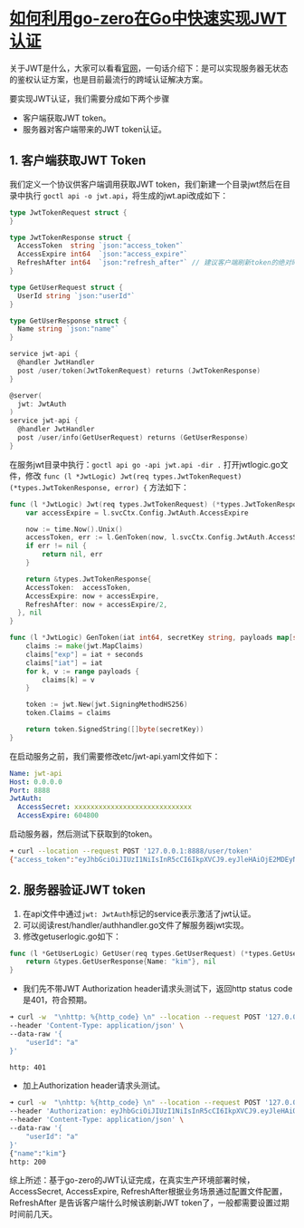 # [如何利用go-zero在Go中快速实现JWT认证](https://segmentfault.com/a/1190000037601379)

关于JWT是什么，大家可以看看[官网](https://link.segmentfault.com/?enc=eRAnpTq%2FoJO%2FZNz3Z6VM%2Bw%3D%3D.SkAtQee7Wbe20qKiKOGjlQ%3D%3D)，一句话介绍下：是可以实现服务器无状态的鉴权认证方案，也是目前最流行的跨域认证解决方案。

要实现JWT认证，我们需要分成如下两个步骤

- 客户端获取JWT token。
- 服务器对客户端带来的JWT token认证。

## 1. 客户端获取JWT Token

我们定义一个协议供客户端调用获取JWT token，我们新建一个目录jwt然后在目录中执行 `goctl api -o jwt.api`，将生成的jwt.api改成如下：

```go
type JwtTokenRequest struct {
}

type JwtTokenResponse struct {
  AccessToken  string `json:"access_token"`
  AccessExpire int64  `json:"access_expire"`
  RefreshAfter int64  `json:"refresh_after"` // 建议客户端刷新token的绝对时间
}

type GetUserRequest struct { 
  UserId string `json:"userId"`
}

type GetUserResponse struct {
  Name string `json:"name"`
}

service jwt-api {
  @handler JwtHandler
  post /user/token(JwtTokenRequest) returns (JwtTokenResponse)
}

@server(
  jwt: JwtAuth
)
service jwt-api {
  @handler JwtHandler
  post /user/info(GetUserRequest) returns (GetUserResponse)
}
```

在服务jwt目录中执行：`goctl api go -api jwt.api -dir .`
打开jwtlogic.go文件，修改 `func (l *JwtLogic) Jwt(req types.JwtTokenRequest) (*types.JwtTokenResponse, error) {` 方法如下：

```go
func (l *JwtLogic) Jwt(req types.JwtTokenRequest) (*types.JwtTokenResponse, error) {
    var accessExpire = l.svcCtx.Config.JwtAuth.AccessExpire

    now := time.Now().Unix()
    accessToken, err := l.GenToken(now, l.svcCtx.Config.JwtAuth.AccessSecret, nil, accessExpire)
    if err != nil {
        return nil, err
    }

    return &types.JwtTokenResponse{
    AccessToken:  accessToken,
    AccessExpire: now + accessExpire,
    RefreshAfter: now + accessExpire/2,
  }, nil
}

func (l *JwtLogic) GenToken(iat int64, secretKey string, payloads map[string]interface{}, seconds int64) (string, error) {
    claims := make(jwt.MapClaims)
    claims["exp"] = iat + seconds
    claims["iat"] = iat
    for k, v := range payloads {
        claims[k] = v
    }

    token := jwt.New(jwt.SigningMethodHS256)
    token.Claims = claims

    return token.SignedString([]byte(secretKey))
}
```

在启动服务之前，我们需要修改etc/jwt-api.yaml文件如下：

```yaml
Name: jwt-api
Host: 0.0.0.0
Port: 8888
JwtAuth:
  AccessSecret: xxxxxxxxxxxxxxxxxxxxxxxxxxxxx
  AccessExpire: 604800
```

启动服务器，然后测试下获取到的token。

```bash
➜ curl --location --request POST '127.0.0.1:8888/user/token'
{"access_token":"eyJhbGciOiJIUzI1NiIsInR5cCI6IkpXVCJ9.eyJleHAiOjE2MDEyNjE0MjksImlhdCI6MTYwMDY1NjYyOX0.6u_hpE_4m5gcI90taJLZtvfekwUmjrbNJ-5saaDGeQc","access_expire":1601261429,"refresh_after":1600959029}
```

## 2. 服务器验证JWT token

1. 在api文件中通过`jwt: JwtAuth`标记的service表示激活了jwt认证。
2. 可以阅读rest/handler/authhandler.go文件了解服务器jwt实现。
3. 修改getuserlogic.go如下：

```go
func (l *GetUserLogic) GetUser(req types.GetUserRequest) (*types.GetUserResponse, error) {
    return &types.GetUserResponse{Name: "kim"}, nil
}
```

- 我们先不带JWT Authorization header请求头测试下，返回http status code是401，符合预期。

```bash
➜ curl -w  "\nhttp: %{http_code} \n" --location --request POST '127.0.0.1:8888/user/info' \
--header 'Content-Type: application/json' \
--data-raw '{
    "userId": "a"
}'

http: 401
```

- 加上Authorization header请求头测试。

```bash
➜ curl -w  "\nhttp: %{http_code} \n" --location --request POST '127.0.0.1:8888/user/info' \
--header 'Authorization: eyJhbGciOiJIUzI1NiIsInR5cCI6IkpXVCJ9.eyJleHAiOjE2MDEyNjE0MjksImlhdCI6MTYwMDY1NjYyOX0.6u_hpE_4m5gcI90taJLZtvfekwUmjrbNJ-5saaDGeQc' \
--header 'Content-Type: application/json' \
--data-raw '{
    "userId": "a"
}'
{"name":"kim"}
http: 200
```

综上所述：基于go-zero的JWT认证完成，在真实生产环境部署时候，AccessSecret, AccessExpire, RefreshAfter根据业务场景通过配置文件配置，RefreshAfter 是告诉客户端什么时候该刷新JWT token了，一般都需要设置过期时间前几天。